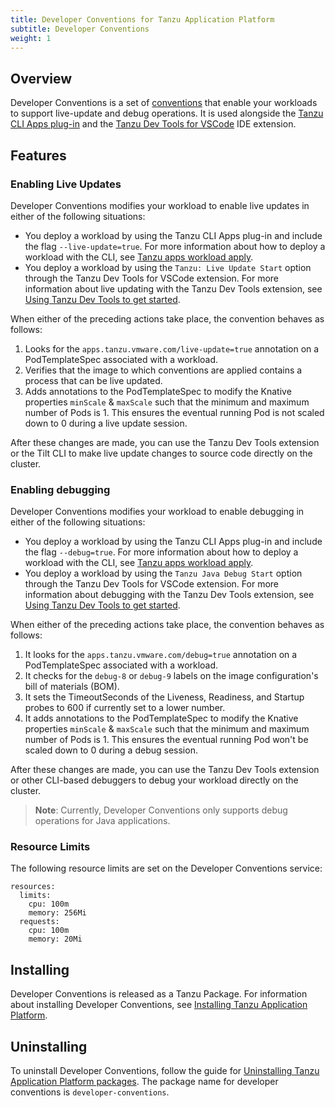 ```yaml
---
title: Developer Conventions for Tanzu Application Platform
subtitle: Developer Conventions
weight: 1
---
```


## <a id='overview'></a>Overview

Developer Conventions is a set of [conventions](../convention-service/about.md) that
enable your workloads to support live-update and debug operations.
It is used alongside the [Tanzu CLI Apps plug-in](../cli-plugins/apps/overview-installation.md)
and the [Tanzu Dev Tools for VSCode](../vscode-extension/about.md) IDE extension.

## <a id='features'></a>Features

### <a id='enable-live-updates'></a>Enabling Live Updates

Developer Conventions modifies your workload to enable live updates in either of the following situations:

- You deploy a workload by using the Tanzu CLI Apps plug-in and include the flag `--live-update=true`. For more information about how to deploy a workload with the CLI, see [Tanzu apps workload apply](../cli-plugins/apps/command-reference/tanzu_apps_workload_apply.md).
- You deploy a workload by using the `Tanzu: Live Update Start` option through the Tanzu Dev Tools for VSCode extension. For more information about live updating with the Tanzu Dev Tools extension, see [Using Tanzu Dev Tools to get started](../vscode-extension/usage-getting-started.md).

When either of the preceding actions take place, the convention behaves as follows:

1. Looks for the `apps.tanzu.vmware.com/live-update=true` annotation on a PodTemplateSpec associated with a workload.
2. Verifies that the image to which conventions are applied contains a process that can be live updated. 
3. Adds annotations to the PodTemplateSpec to modify the Knative properties `minScale` & `maxScale` such that the minimum and maximum number of Pods is 1. This ensures the eventual running Pod is not scaled down to 0 during a live update session.

After these changes are made, you can use the Tanzu Dev Tools extension
or the Tilt CLI to make live update changes to source code directly on the cluster.

### <a id='enable-debug'></a>Enabling debugging

Developer Conventions modifies your workload to enable debugging in either of the following situations:

- You deploy a workload by using the Tanzu CLI Apps plug-in and include the flag `--debug=true`. For more information about how to deploy a workload with the CLI, see [Tanzu apps workload apply](../cli-plugins/apps/command-reference/tanzu_apps_workload_apply.md).
- You deploy a workload by using the `Tanzu Java Debug Start` option through the Tanzu Dev Tools for VSCode extension. For more information about debugging with the Tanzu Dev Tools extension, see [Using Tanzu Dev Tools to get started](../vscode-extension/usage-getting-started.md).

When either of the preceding actions take place, the convention behaves as follows:

1. It looks for the `apps.tanzu.vmware.com/debug=true` annotation on a PodTemplateSpec associated with a workload.
2. It checks for the `debug-8` or `debug-9` labels on the image configuration's bill of materials (BOM).
3. It sets the TimeoutSeconds of the Liveness, Readiness, and Startup probes to 600 if currently set to a lower number.
4. It adds annotations to the PodTemplateSpec to modify the Knative properties `minScale` & `maxScale` such that the minimum and maximum number of Pods is 1. This ensures the eventual running Pod won't be scaled down to 0 during a debug session.

After these changes are made, you can use the Tanzu Dev Tools extension or other CLI-based debuggers to debug your workload directly on the cluster.

> **Note**: Currently, Developer Conventions only supports debug operations for Java applications.

### <a id='resource-limits'></a>Resource Limits

The following resource limits are set on the Developer Conventions service:

```
resources:
  limits:
	cpu: 100m
	memory: 256Mi
  requests:
	cpu: 100m
	memory: 20Mi
```

## <a id='installing'></a>Installing

Developer Conventions is released as a Tanzu Package. For information about installing Developer Conventions, see [Installing Tanzu Application Platform](../install-intro.md).

## <a id='uninstalling'></a>Uninstalling

To uninstall Developer Conventions, follow the guide for [Uninstalling Tanzu Application Platform packages](https://docs.vmware.com/en/VMware-Tanzu-Application-Platform/0.4/tap/GUID-uninstall.html). The package name for developer conventions is `developer-conventions`.
